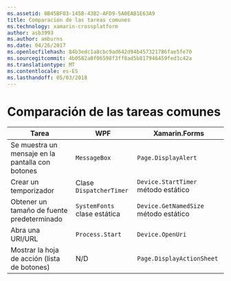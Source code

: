 ```yaml
---
ms.assetid: 0B45BF03-145B-43B2-AFD9-5A0EAB1E63A9
title: Comparación de las tareas comunes
ms.technology: xamarin-crossplatform
author: asb3993
ms.author: amburns
ms.date: 04/26/2017
ms.openlocfilehash: 84b3edc1a8cbc9ad642d94b457321786fae5fe70
ms.sourcegitcommit: 4b0582a0f06598f3ff8ad5b817946459fed3c42a
ms.translationtype: MT
ms.contentlocale: es-ES
ms.lasthandoff: 05/03/2018
---
```

# <a name="common-tasks-comparison"></a>Comparación de las tareas comunes

| Tarea | WPF | Xamarin.Forms |
|--- |--- |--- |
|Se muestra un mensaje en la pantalla con botones|`MessageBox`|`Page.DisplayAlert`|
|Crear un temporizador|Clase `DispatcherTimer`|`Device.StartTimer` método estático|
|Obtener un tamaño de fuente predeterminado|`SystemFonts` clase estática|`Device.GetNamedSize` método estático|
|Abra una URI/URL|`Process.Start`|`Device.OpenUri`|
|Mostrar la hoja de acción (lista de botones)|N/D|`Page.DisplayActionSheet`|
